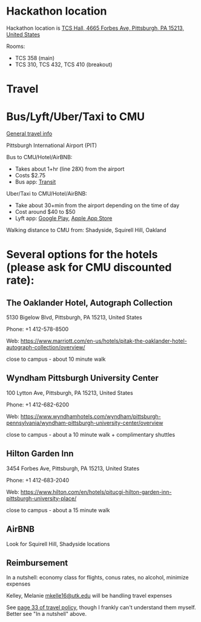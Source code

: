 # Hackathon location

Hackathon location is [TCS Hall, 4665 Forbes Ave, Pittsburgh, PA 15213, United States](https://goo.gl/maps/KhCkd8JmjbwhDzVu8)
   
Rooms:
- TCS 358 (main)
- TCS 310, TCS 432, TCS 410 (breakout)

# Travel

Bus/Lyft/Uber/Taxi to CMU
=======
[General travel info](https://www.cmu.edu/visit/) 

Pittsburgh International Airport (PIT)

Bus to CMU/Hotel/AirBNB:
- Takes about 1+hr (line 28X) from the airport
- Costs $2.75
- Bus app: [Transit](https://transit.app)

Uber/Taxi to CMU/Hotel/AirBNB:
- Take about 30+min from the airport depending on the time of day
- Cost around $40 to $50
- Lyft app: [Google Play](https://play.google.com/store/apps/details?id=me.lyft.android&hl=en&gl=US), [Apple App Store](https://apps.apple.com/us/app/lyft/id529379082)

Walking distance to CMU from: Shadyside, Squirell Hill, Oakland


# Several options for the hotels (please ask for CMU discounted rate):

## The Oaklander Hotel, Autograph Collection
5130 Bigelow Blvd, Pittsburgh, PA 15213, United States

Phone: +1 412-578-8500

Web: https://www.marriott.com/en-us/hotels/pitak-the-oaklander-hotel-autograph-collection/overview/

close to campus - about 10 minute walk


## Wyndham Pittsburgh University Center
100 Lytton Ave, Pittsburgh, PA 15213, United States

Phone: +1 412-682-6200

Web: https://www.wyndhamhotels.com/wyndham/pittsburgh-pennsylvania/wyndham-pittsburgh-university-center/overview
  
close to campus - about a 10 minute walk + complimentary shuttles  


## Hilton Garden Inn
3454 Forbes Ave, Pittsburgh, PA 15213, United States

Phone: +1 412-683-2040

Web: https://www.hilton.com/en/hotels/pitucgi-hilton-garden-inn-pittsburgh-university-place/

close to campus - about a 15 minute walk


## AirBNB
 
Look for Squirell Hill, Shadyside locations
 
 
## Reimbursement

In a nutshell: economy class for flights, conus rates, no alcohol, minimize expenses

Kelley, Melanie <mkelle16@utk.edu> will be handling travel expenses

See [page 33 of travel policy](https://universitytennessee.policytech.com/dotNet/documents/?docid=779&public=true), though I frankly can't understand them myself. Better see "In a nutshell" above.
